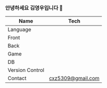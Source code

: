 ### 안녕하세요 김영우입니다 👋  


|Name | Tech |
|---|---|
|Language|  |
|Front| |
|Back| |
|Game||
|DB||
|Version Control|  |
|Contact| cxz5309@gmail.com |
  

<!--
**cxz5309/cxz5309** is a ✨ _special_ ✨ repository because its `README.md` (this file) appears on your GitHub profile.

Here are some ideas to get you started:

- 🔭 I’m currently working on ...
- 🌱 I’m currently learning ...
- 👯 I’m looking to collaborate on ...
- 🤔 I’m looking for help with ...
- 💬 Ask me about ...
- 📫 How to reach me: ...
- 😄 Pronouns: ...
- ⚡ Fun fact: ...
-->
